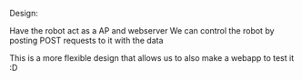 Design:

Have the robot act as a AP and webserver
We can control the robot by posting POST requests to it with the data

This is a more flexible design that allows us to also make a webapp to test it :D
